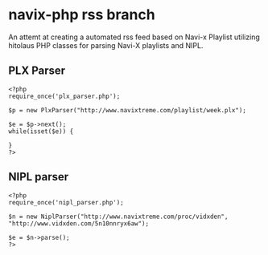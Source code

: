 navix-php rss branch
=========
An attemt at creating a automated rss feed based on Navi-x Playlist utilizing hitolaus
PHP classes for parsing Navi-X playlists and NIPL.

## PLX Parser

    <?php
    require_once('plx_parser.php');
    
    $p = new PlxParser("http://www.navixtreme.com/playlist/week.plx");

    $e = $p->next();
    while(isset($e)) {

    }
    ?>

## NIPL parser

    <?php
    require_once('nipl_parser.php');
    
    $n = new NiplParser("http://www.navixtreme.com/proc/vidxden", "http://www.vidxden.com/5n10nnryx6aw");
    
    $e = $n->parse();
    ?>

